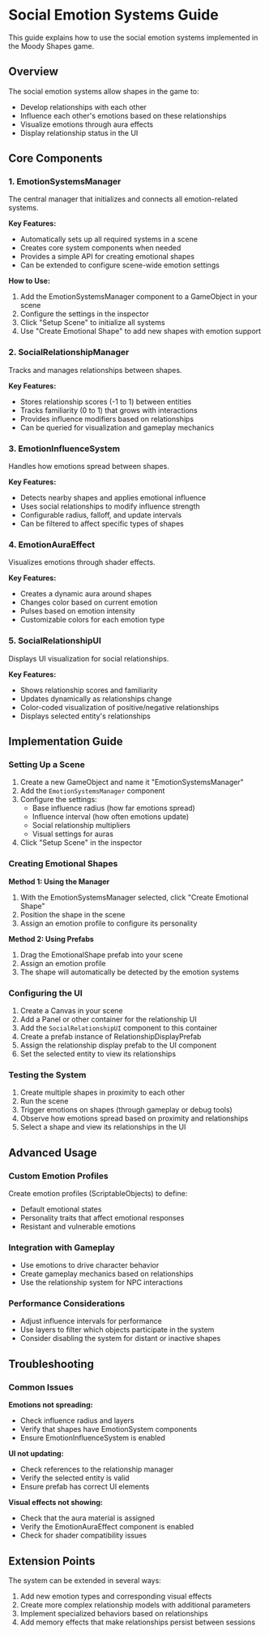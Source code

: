 # Social Emotion Systems Guide

This guide explains how to use the social emotion systems implemented in the Moody Shapes game.

## Overview

The social emotion systems allow shapes in the game to:
- Develop relationships with each other
- Influence each other's emotions based on these relationships
- Visualize emotions through aura effects
- Display relationship status in the UI

## Core Components

### 1. EmotionSystemsManager

The central manager that initializes and connects all emotion-related systems.

**Key Features:**
- Automatically sets up all required systems in a scene
- Creates core system components when needed
- Provides a simple API for creating emotional shapes
- Can be extended to configure scene-wide emotion settings

**How to Use:**
1. Add the EmotionSystemsManager component to a GameObject in your scene
2. Configure the settings in the inspector
3. Click "Setup Scene" to initialize all systems
4. Use "Create Emotional Shape" to add new shapes with emotion support

### 2. SocialRelationshipManager

Tracks and manages relationships between shapes.

**Key Features:**
- Stores relationship scores (-1 to 1) between entities
- Tracks familiarity (0 to 1) that grows with interactions
- Provides influence modifiers based on relationships
- Can be queried for visualization and gameplay mechanics

### 3. EmotionInfluenceSystem

Handles how emotions spread between shapes.

**Key Features:**
- Detects nearby shapes and applies emotional influence
- Uses social relationships to modify influence strength
- Configurable radius, falloff, and update intervals
- Can be filtered to affect specific types of shapes

### 4. EmotionAuraEffect

Visualizes emotions through shader effects.

**Key Features:**
- Creates a dynamic aura around shapes
- Changes color based on current emotion
- Pulses based on emotion intensity
- Customizable colors for each emotion type

### 5. SocialRelationshipUI

Displays UI visualization for social relationships.

**Key Features:**
- Shows relationship scores and familiarity
- Updates dynamically as relationships change
- Color-coded visualization of positive/negative relationships
- Displays selected entity's relationships

## Implementation Guide

### Setting Up a Scene

1. Create a new GameObject and name it "EmotionSystemsManager"
2. Add the `EmotionSystemsManager` component
3. Configure the settings:
   - Base influence radius (how far emotions spread)
   - Influence interval (how often emotions update)
   - Social relationship multipliers
   - Visual settings for auras
4. Click "Setup Scene" in the inspector

### Creating Emotional Shapes

**Method 1: Using the Manager**
1. With the EmotionSystemsManager selected, click "Create Emotional Shape"
2. Position the shape in the scene
3. Assign an emotion profile to configure its personality

**Method 2: Using Prefabs**
1. Drag the EmotionalShape prefab into your scene
2. Assign an emotion profile
3. The shape will automatically be detected by the emotion systems

### Configuring the UI

1. Create a Canvas in your scene
2. Add a Panel or other container for the relationship UI
3. Add the `SocialRelationshipUI` component to this container
4. Create a prefab instance of RelationshipDisplayPrefab
5. Assign the relationship display prefab to the UI component
6. Set the selected entity to view its relationships

### Testing the System

1. Create multiple shapes in proximity to each other
2. Run the scene
3. Trigger emotions on shapes (through gameplay or debug tools)
4. Observe how emotions spread based on proximity and relationships
5. Select a shape and view its relationships in the UI

## Advanced Usage

### Custom Emotion Profiles

Create emotion profiles (ScriptableObjects) to define:
- Default emotional states
- Personality traits that affect emotional responses
- Resistant and vulnerable emotions

### Integration with Gameplay

- Use emotions to drive character behavior
- Create gameplay mechanics based on relationships
- Use the relationship system for NPC interactions

### Performance Considerations

- Adjust influence intervals for performance
- Use layers to filter which objects participate in the system
- Consider disabling the system for distant or inactive shapes

## Troubleshooting

### Common Issues

**Emotions not spreading:**
- Check influence radius and layers
- Verify that shapes have EmotionSystem components
- Ensure EmotionInfluenceSystem is enabled

**UI not updating:**
- Check references to the relationship manager
- Verify the selected entity is valid
- Ensure prefab has correct UI elements

**Visual effects not showing:**
- Check that the aura material is assigned
- Verify the EmotionAuraEffect component is enabled
- Check for shader compatibility issues

## Extension Points

The system can be extended in several ways:

1. Add new emotion types and corresponding visual effects
2. Create more complex relationship models with additional parameters
3. Implement specialized behaviors based on relationships
4. Add memory effects that make relationships persist between sessions
